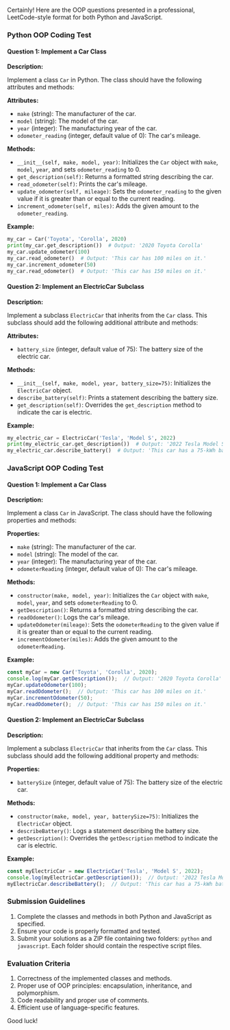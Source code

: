 Certainly! Here are the OOP questions presented in a professional, LeetCode-style format for both Python and JavaScript.

### Python OOP Coding Test

#### Question 1: Implement a Car Class

**Description:**

Implement a class `Car` in Python. The class should have the following attributes and methods:

**Attributes:**

*   `make` (string): The manufacturer of the car.
*   `model` (string): The model of the car.
*   `year` (integer): The manufacturing year of the car.
*   `odometer_reading` (integer, default value of 0): The car's mileage.

**Methods:**

*   `__init__(self, make, model, year)`: Initializes the `Car` object with `make`, `model`, `year`, and sets `odometer_reading` to 0.
*   `get_description(self)`: Returns a formatted string describing the car.
*   `read_odometer(self)`: Prints the car's mileage.
*   `update_odometer(self, mileage)`: Sets the `odometer_reading` to the given value if it is greater than or equal to the current reading.
*   `increment_odometer(self, miles)`: Adds the given amount to the `odometer_reading`.

**Example:**

```python
my_car = Car('Toyota', 'Corolla', 2020)
print(my_car.get_description())  # Output: '2020 Toyota Corolla'
my_car.update_odometer(100)
my_car.read_odometer()  # Output: 'This car has 100 miles on it.'
my_car.increment_odometer(50)
my_car.read_odometer()  # Output: 'This car has 150 miles on it.'
```

#### Question 2: Implement an ElectricCar Subclass

**Description:**

Implement a subclass `ElectricCar` that inherits from the `Car` class. This subclass should add the following additional attribute and methods:

**Attributes:**

*   `battery_size` (integer, default value of 75): The battery size of the electric car.

**Methods:**

*   `__init__(self, make, model, year, battery_size=75)`: Initializes the `ElectricCar` object.
*   `describe_battery(self)`: Prints a statement describing the battery size.
*   `get_description(self)`: Overrides the `get_description` method to indicate the car is electric.

**Example:**

```python
my_electric_car = ElectricCar('Tesla', 'Model S', 2022)
print(my_electric_car.get_description())  # Output: '2022 Tesla Model S (Electric)'
my_electric_car.describe_battery()  # Output: 'This car has a 75-kWh battery.'
```

### JavaScript OOP Coding Test

#### Question 1: Implement a Car Class

**Description:**

Implement a class `Car` in JavaScript. The class should have the following properties and methods:

**Properties:**

*   `make` (string): The manufacturer of the car.
*   `model` (string): The model of the car.
*   `year` (integer): The manufacturing year of the car.
*   `odometerReading` (integer, default value of 0): The car's mileage.

**Methods:**

*   `constructor(make, model, year)`: Initializes the `Car` object with `make`, `model`, `year`, and sets `odometerReading` to 0.
*   `getDescription()`: Returns a formatted string describing the car.
*   `readOdometer()`: Logs the car's mileage.
*   `updateOdometer(mileage)`: Sets the `odometerReading` to the given value if it is greater than or equal to the current reading.
*   `incrementOdometer(miles)`: Adds the given amount to the `odometerReading`.

**Example:**

```javascript
const myCar = new Car('Toyota', 'Corolla', 2020);
console.log(myCar.getDescription());  // Output: '2020 Toyota Corolla'
myCar.updateOdometer(100);
myCar.readOdometer();  // Output: 'This car has 100 miles on it.'
myCar.incrementOdometer(50);
myCar.readOdometer();  // Output: 'This car has 150 miles on it.'
```

#### Question 2: Implement an ElectricCar Subclass

**Description:**

Implement a subclass `ElectricCar` that inherits from the `Car` class. This subclass should add the following additional property and methods:

**Properties:**

*   `batterySize` (integer, default value of 75): The battery size of the electric car.

**Methods:**

*   `constructor(make, model, year, batterySize=75)`: Initializes the `ElectricCar` object.
*   `describeBattery()`: Logs a statement describing the battery size.
*   `getDescription()`: Overrides the `getDescription` method to indicate the car is electric.

**Example:**

```javascript
const myElectricCar = new ElectricCar('Tesla', 'Model S', 2022);
console.log(myElectricCar.getDescription());  // Output: '2022 Tesla Model S (Electric)'
myElectricCar.describeBattery();  // Output: 'This car has a 75-kWh battery.'
```

### Submission Guidelines

1.  Complete the classes and methods in both Python and JavaScript as specified.
2.  Ensure your code is properly formatted and tested.
3.  Submit your solutions as a ZIP file containing two folders: `python` and `javascript`. Each folder should contain the respective script files.

### Evaluation Criteria

1.  Correctness of the implemented classes and methods.
2.  Proper use of OOP principles: encapsulation, inheritance, and polymorphism.
3.  Code readability and proper use of comments.
4.  Efficient use of language-specific features.

Good luck!